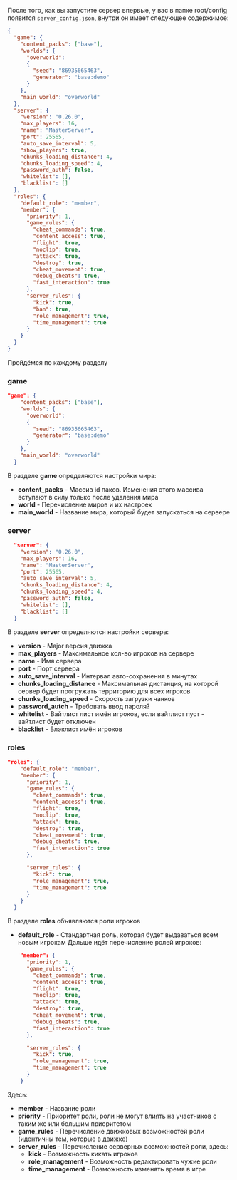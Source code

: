 После того, как вы запустите сервер впервые, у вас в папке root/config появится `server_config.json`, внутри он имеет следующее содержимое:
```json
{
  "game": { 
    "content_packs": ["base"],
    "worlds": {
      "overworld":
      {
        "seed": "86935665463",
        "generator": "base:demo"
      }
    },
    "main_world": "overworld"
  },
  "server": {
    "version": "0.26.0",
    "max_players": 16,
    "name": "MasterServer",
    "port": 25565,
    "auto_save_interval": 5,
    "show_players": true,
    "chunks_loading_distance": 4,
    "chunks_loading_speed": 4,
    "password_auth": false,
    "whitelist": [],
    "blacklist": []
  },
  "roles": {
    "default_role": "member",
    "member": {
      "priority": 1,
      "game_rules": {
        "cheat_commands": true,
        "content_access": true,
        "flight": true,
        "noclip": true,
        "attack": true,
        "destroy": true,
        "cheat_movement": true,
        "debug_cheats": true,
        "fast_interaction": true
      },
      "server_rules": {
        "kick": true,
        "ban": true,
        "role_management": true,
        "time_management": true
      }
    }
  }
}
```
Пройдёмся по каждому разделу

### game
```json
"game": {
    "content_packs": ["base"],
    "worlds": {
      "overworld":
      {
        "seed": "86935665463",
        "generator": "base:demo"
      }
    },
    "main_world": "overworld"
  }
```

В разделе **game** определяются настройки мира:
- **content_packs** - Массив id паков. Изменения этого массива вступают в силу только после удаления мира
- **world** - Перечисление миров и их настроек
- **main_world** - Название мира, который будет запускаться на сервере

### server
```json
  "server": {
    "version": "0.26.0",
    "max_players": 16,
    "name": "MasterServer",
    "port": 25565,
    "auto_save_interval": 5,
    "chunks_loading_distance": 4,
    "chunks_loading_speed": 4,
    "password_auth": false,
    "whitelist": [],
    "blacklist": []
  }
```

В разделе **server** определяются настройки сервера:
- **version** - Major версия движка
- **max_players** - Максимальное кол-во игроков на сервере
- **name** - Имя сервера
- **port** - Порт сервера
- **auto_save_interval** - Интервал авто-сохранения в минутах
- **chunks_loading_distance** - Максимальная дистанция, на которой сервер будет прогружать территорию для всех игроков
- **chunks_loading_speed** - Скорость загрузки чанков
- **password_autch** - Требовать ввод пароля?
- **whitelist** - Вайтлист лист имён игроков, если вайтлист пуст - вайтлист будет отключен
- **blacklist** - Блэклист имён игроков

### roles
```json
"roles": {
    "default_role": "member",
    "member": {
      "priority": 1,
      "game_rules": {
        "cheat_commands": true,
        "content_access": true,
        "flight": true,
        "noclip": true,
        "attack": true,
        "destroy": true,
        "cheat_movement": true,
        "debug_cheats": true,
        "fast_interaction": true
      },

      "server_rules": {
        "kick": true,
        "role_management": true,
        "time_management": true
      }
    }
  }
```
В разделе **roles** объявляются роли игроков
- **default_role** - Стандартная роль, которая будет выдаваться всем новым игрокам
Дальше идёт перечисление ролей игроков:
```json
    "member": {
      "priority": 1,
      "game_rules": {
        "cheat_commands": true,
        "content_access": true,
        "flight": true,
        "noclip": true,
        "attack": true,
        "destroy": true,
        "cheat_movement": true,
        "debug_cheats": true,
        "fast_interaction": true
      },

      "server_rules": {
        "kick": true,
        "role_management": true,
        "time_management": true
      }
    }
```
Здесь:
- **member** - Название роли
- **priority** - Приоритет роли, роли не могут влиять на участников с таким же или большим приоритетом
- **game_rules** - Перечисление движковых возможностей роли (идентичны тем, которые в движке)
- **server_rules** - Перечисление серверных возможностей роли, здесь:
	- **kick** - Возможность кикать игроков
	- **role_management** - Возможность редактировать чужие роли
	- **time_management** - Возможность изменять время в игре